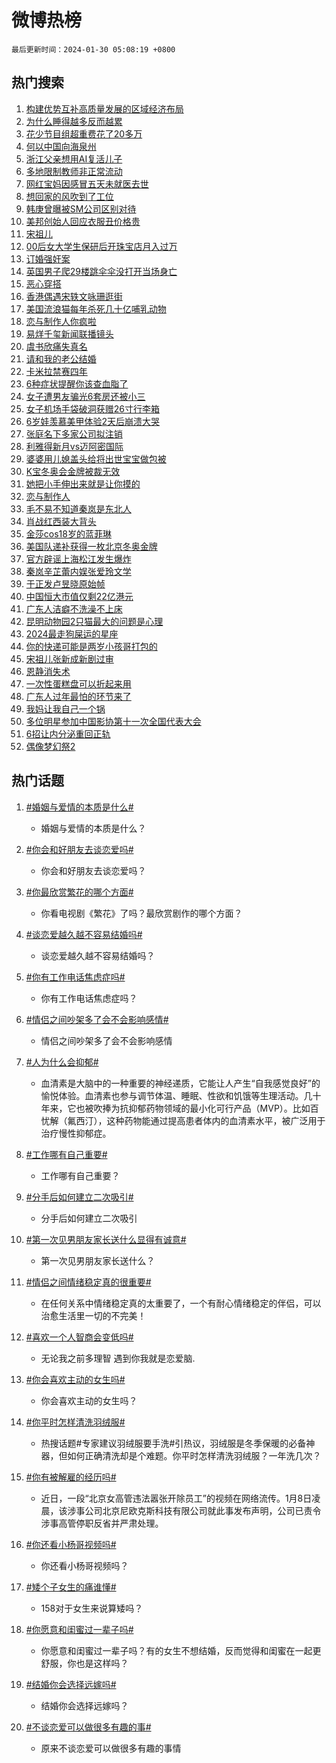 # 微博热榜

`最后更新时间：2024-01-30 05:08:19 +0800`

## 热门搜索

1. [构建优势互补高质量发展的区域经济布局](https://m.weibo.cn/search?containerid=100103type%3D1%26t%3D10%26q%3D%23%E6%9E%84%E5%BB%BA%E4%BC%98%E5%8A%BF%E4%BA%92%E8%A1%A5%E9%AB%98%E8%B4%A8%E9%87%8F%E5%8F%91%E5%B1%95%E7%9A%84%E5%8C%BA%E5%9F%9F%E7%BB%8F%E6%B5%8E%E5%B8%83%E5%B1%80%23&stream_entry_id=51&isnewpage=1&extparam=seat%3D1%26q%3D%2523%25E6%259E%2584%25E5%25BB%25BA%25E4%25BC%2598%25E5%258A%25BF%25E4%25BA%2592%25E8%25A1%25A5%25E9%25AB%2598%25E8%25B4%25A8%25E9%2587%258F%25E5%258F%2591%25E5%25B1%2595%25E7%259A%2584%25E5%258C%25BA%25E5%259F%259F%25E7%25BB%258F%25E6%25B5%258E%25E5%25B8%2583%25E5%25B1%2580%2523%26stream_entry_id%3D51%26filter_type%3Drealtimehot%26c_type%3D51%26pos%3D0%26cate%3D10103%26dgr%3D0%26display_time%3D1706562497%26pre_seqid%3D170656249753407372196)
1. [为什么睡得越多反而越累](https://m.weibo.cn/search?containerid=100103type%3D1%26t%3D10%26q%3D%E4%B8%BA%E4%BB%80%E4%B9%88%E7%9D%A1%E5%BE%97%E8%B6%8A%E5%A4%9A%E5%8F%8D%E8%80%8C%E8%B6%8A%E7%B4%AF&stream_entry_id=31&isnewpage=1&extparam=seat%3D1%26realpos%3D1%26lcate%3D5001%26dgr%3D0%26cate%3D5001%26band_rank%3D1%26q%3D%25E4%25B8%25BA%25E4%25BB%2580%25E4%25B9%2588%25E7%259D%25A1%25E5%25BE%2597%25E8%25B6%258A%25E5%25A4%259A%25E5%258F%258D%25E8%2580%258C%25E8%25B6%258A%25E7%25B4%25AF%26stream_entry_id%3D31%26filter_type%3Drealtimehot%26pos%3D0%26flag%3D2%26c_type%3D31%26display_time%3D1706562497%26pre_seqid%3D170656249753407372196)
1. [花少节目组超重费花了20多万](https://m.weibo.cn/search?containerid=100103type%3D1%26t%3D10%26q%3D%23%E8%8A%B1%E5%B0%91%E8%8A%82%E7%9B%AE%E7%BB%84%E8%B6%85%E9%87%8D%E8%B4%B9%E8%8A%B1%E4%BA%8620%E5%A4%9A%E4%B8%87%23&stream_entry_id=31&isnewpage=1&extparam=seat%3D1%26realpos%3D2%26lcate%3D5001%26dgr%3D0%26cate%3D5001%26band_rank%3D2%26q%3D%2523%25E8%258A%25B1%25E5%25B0%2591%25E8%258A%2582%25E7%259B%25AE%25E7%25BB%2584%25E8%25B6%2585%25E9%2587%258D%25E8%25B4%25B9%25E8%258A%25B1%25E4%25BA%258620%25E5%25A4%259A%25E4%25B8%2587%2523%26stream_entry_id%3D31%26filter_type%3Drealtimehot%26pos%3D1%26flag%3D2%26c_type%3D31%26display_time%3D1706562497%26pre_seqid%3D170656249753407372196)
1. [何以中国向海泉州](https://m.weibo.cn/search?containerid=100103type%3D1%26t%3D10%26q%3D%23%E4%BD%95%E4%BB%A5%E4%B8%AD%E5%9B%BD%E5%90%91%E6%B5%B7%E6%B3%89%E5%B7%9E%23&stream_entry_id=31&isnewpage=1&extparam=seat%3D1%26realpos%3D3%26lcate%3D5001%26dgr%3D0%26cate%3D5001%26band_rank%3D3%26q%3D%2523%25E4%25BD%2595%25E4%25BB%25A5%25E4%25B8%25AD%25E5%259B%25BD%25E5%2590%2591%25E6%25B5%25B7%25E6%25B3%2589%25E5%25B7%259E%2523%26stream_entry_id%3D31%26filter_type%3Drealtimehot%26pos%3D2%26flag%3D0%26c_type%3D31%26display_time%3D1706562497%26pre_seqid%3D170656249753407372196)
1. [浙江父亲想用AI复活儿子](https://m.weibo.cn/search?containerid=100103type%3D1%26t%3D10%26q%3D%23%E6%B5%99%E6%B1%9F%E7%88%B6%E4%BA%B2%E6%83%B3%E7%94%A8AI%E5%A4%8D%E6%B4%BB%E5%84%BF%E5%AD%90%23&stream_entry_id=31&isnewpage=1&extparam=seat%3D1%26realpos%3D4%26lcate%3D5001%26dgr%3D0%26cate%3D5001%26band_rank%3D4%26q%3D%2523%25E6%25B5%2599%25E6%25B1%259F%25E7%2588%25B6%25E4%25BA%25B2%25E6%2583%25B3%25E7%2594%25A8AI%25E5%25A4%258D%25E6%25B4%25BB%25E5%2584%25BF%25E5%25AD%2590%2523%26stream_entry_id%3D31%26filter_type%3Drealtimehot%26pos%3D3%26flag%3D32768%26c_type%3D31%26display_time%3D1706562497%26pre_seqid%3D170656249753407372196)
1. [多地限制教师非正常流动](https://m.weibo.cn/search?containerid=100103type%3D1%26t%3D10%26q%3D%23%E5%A4%9A%E5%9C%B0%E9%99%90%E5%88%B6%E6%95%99%E5%B8%88%E9%9D%9E%E6%AD%A3%E5%B8%B8%E6%B5%81%E5%8A%A8%23&stream_entry_id=31&isnewpage=1&extparam=seat%3D1%26realpos%3D5%26lcate%3D5001%26dgr%3D0%26cate%3D5001%26band_rank%3D5%26q%3D%2523%25E5%25A4%259A%25E5%259C%25B0%25E9%2599%2590%25E5%2588%25B6%25E6%2595%2599%25E5%25B8%2588%25E9%259D%259E%25E6%25AD%25A3%25E5%25B8%25B8%25E6%25B5%2581%25E5%258A%25A8%2523%26stream_entry_id%3D31%26filter_type%3Drealtimehot%26pos%3D4%26flag%3D2%26c_type%3D31%26display_time%3D1706562497%26pre_seqid%3D170656249753407372196)
1. [网红宝妈因感冒五天未就医去世](https://m.weibo.cn/search?containerid=100103type%3D1%26t%3D10%26q%3D%23%E7%BD%91%E7%BA%A2%E5%AE%9D%E5%A6%88%E5%9B%A0%E6%84%9F%E5%86%92%E4%BA%94%E5%A4%A9%E6%9C%AA%E5%B0%B1%E5%8C%BB%E5%8E%BB%E4%B8%96%23&stream_entry_id=31&isnewpage=1&extparam=seat%3D1%26realpos%3D6%26lcate%3D5001%26dgr%3D0%26cate%3D5001%26band_rank%3D6%26q%3D%2523%25E7%25BD%2591%25E7%25BA%25A2%25E5%25AE%259D%25E5%25A6%2588%25E5%259B%25A0%25E6%2584%259F%25E5%2586%2592%25E4%25BA%2594%25E5%25A4%25A9%25E6%259C%25AA%25E5%25B0%25B1%25E5%258C%25BB%25E5%258E%25BB%25E4%25B8%2596%2523%26stream_entry_id%3D31%26filter_type%3Drealtimehot%26pos%3D5%26flag%3D2%26c_type%3D31%26display_time%3D1706562497%26pre_seqid%3D170656249753407372196)
1. [想回家的风吹到了工位](https://m.weibo.cn/search?containerid=100103type%3D1%26t%3D10%26q%3D%23%E6%83%B3%E5%9B%9E%E5%AE%B6%E7%9A%84%E9%A3%8E%E5%90%B9%E5%88%B0%E4%BA%86%E5%B7%A5%E4%BD%8D%23&stream_entry_id=31&isnewpage=1&extparam=seat%3D1%26topic_ad%3D1%26lcate%3D5001%26dgr%3D0%26cate%3D5001%26band_rank%3D7%26q%3D%2523%25E6%2583%25B3%25E5%259B%259E%25E5%25AE%25B6%25E7%259A%2584%25E9%25A3%258E%25E5%2590%25B9%25E5%2588%25B0%25E4%25BA%2586%25E5%25B7%25A5%25E4%25BD%258D%2523%26stream_entry_id%3D31%26filter_type%3Drealtimehot%26adid%3D221823%26pos%3D6%26c_type%3D31%26is_ad_pos%3D1%26display_time%3D1706562497%26pre_seqid%3D170656249753407372196)
1. [韩庚曾曝被SM公司区别对待](https://m.weibo.cn/search?containerid=100103type%3D1%26t%3D10%26q%3D%23%E9%9F%A9%E5%BA%9A%E6%9B%BE%E6%9B%9D%E8%A2%ABSM%E5%85%AC%E5%8F%B8%E5%8C%BA%E5%88%AB%E5%AF%B9%E5%BE%85%23&stream_entry_id=31&isnewpage=1&extparam=seat%3D1%26realpos%3D7%26lcate%3D5001%26dgr%3D0%26cate%3D5001%26band_rank%3D7%26q%3D%2523%25E9%259F%25A9%25E5%25BA%259A%25E6%259B%25BE%25E6%259B%259D%25E8%25A2%25ABSM%25E5%2585%25AC%25E5%258F%25B8%25E5%258C%25BA%25E5%2588%25AB%25E5%25AF%25B9%25E5%25BE%2585%2523%26stream_entry_id%3D31%26filter_type%3Drealtimehot%26pos%3D7%26flag%3D2%26c_type%3D31%26display_time%3D1706562497%26pre_seqid%3D170656249753407372196)
1. [美邦创始人回应衣服丑价格贵](https://m.weibo.cn/search?containerid=100103type%3D1%26t%3D10%26q%3D%23%E7%BE%8E%E9%82%A6%E5%88%9B%E5%A7%8B%E4%BA%BA%E5%9B%9E%E5%BA%94%E8%A1%A3%E6%9C%8D%E4%B8%91%E4%BB%B7%E6%A0%BC%E8%B4%B5%23&stream_entry_id=31&isnewpage=1&extparam=seat%3D1%26realpos%3D8%26lcate%3D5001%26dgr%3D0%26cate%3D5001%26band_rank%3D8%26q%3D%2523%25E7%25BE%258E%25E9%2582%25A6%25E5%2588%259B%25E5%25A7%258B%25E4%25BA%25BA%25E5%259B%259E%25E5%25BA%2594%25E8%25A1%25A3%25E6%259C%258D%25E4%25B8%2591%25E4%25BB%25B7%25E6%25A0%25BC%25E8%25B4%25B5%2523%26stream_entry_id%3D31%26filter_type%3Drealtimehot%26pos%3D8%26flag%3D2%26c_type%3D31%26display_time%3D1706562497%26pre_seqid%3D170656249753407372196)
1. [宋祖儿](https://m.weibo.cn/search?containerid=100103type%3D1%26t%3D10%26q%3D%E5%AE%8B%E7%A5%96%E5%84%BF&stream_entry_id=31&isnewpage=1&extparam=seat%3D1%26realpos%3D9%26lcate%3D5001%26dgr%3D0%26cate%3D5001%26band_rank%3D9%26q%3D%25E5%25AE%258B%25E7%25A5%2596%25E5%2584%25BF%26stream_entry_id%3D31%26filter_type%3Drealtimehot%26pos%3D9%26flag%3D2%26c_type%3D31%26display_time%3D1706562497%26pre_seqid%3D170656249753407372196)
1. [00后女大学生保研后开珠宝店月入过万](https://m.weibo.cn/search?containerid=100103type%3D1%26t%3D10%26q%3D%2300%E5%90%8E%E5%A5%B3%E5%A4%A7%E5%AD%A6%E7%94%9F%E4%BF%9D%E7%A0%94%E5%90%8E%E5%BC%80%E7%8F%A0%E5%AE%9D%E5%BA%97%E6%9C%88%E5%85%A5%E8%BF%87%E4%B8%87%23&stream_entry_id=31&isnewpage=1&extparam=seat%3D1%26realpos%3D10%26lcate%3D5001%26dgr%3D0%26cate%3D5001%26band_rank%3D10%26q%3D%252300%25E5%2590%258E%25E5%25A5%25B3%25E5%25A4%25A7%25E5%25AD%25A6%25E7%2594%259F%25E4%25BF%259D%25E7%25A0%2594%25E5%2590%258E%25E5%25BC%2580%25E7%258F%25A0%25E5%25AE%259D%25E5%25BA%2597%25E6%259C%2588%25E5%2585%25A5%25E8%25BF%2587%25E4%25B8%2587%2523%26stream_entry_id%3D31%26filter_type%3Drealtimehot%26pos%3D10%26flag%3D32768%26c_type%3D31%26display_time%3D1706562497%26pre_seqid%3D170656249753407372196)
1. [订婚强奸案](https://m.weibo.cn/search?containerid=100103type%3D1%26t%3D10%26q%3D%E8%AE%A2%E5%A9%9A%E5%BC%BA%E5%A5%B8%E6%A1%88&stream_entry_id=31&isnewpage=1&extparam=seat%3D1%26realpos%3D11%26lcate%3D5001%26dgr%3D0%26cate%3D5001%26band_rank%3D11%26q%3D%25E8%25AE%25A2%25E5%25A9%259A%25E5%25BC%25BA%25E5%25A5%25B8%25E6%25A1%2588%26stream_entry_id%3D31%26filter_type%3Drealtimehot%26pos%3D11%26flag%3D2%26c_type%3D31%26display_time%3D1706562497%26pre_seqid%3D170656249753407372196)
1. [英国男子爬29楼跳伞伞没打开当场身亡](https://m.weibo.cn/search?containerid=100103type%3D1%26t%3D10%26q%3D%23%E8%8B%B1%E5%9B%BD%E7%94%B7%E5%AD%90%E7%88%AC29%E6%A5%BC%E8%B7%B3%E4%BC%9E%E4%BC%9E%E6%B2%A1%E6%89%93%E5%BC%80%E5%BD%93%E5%9C%BA%E8%BA%AB%E4%BA%A1%23&stream_entry_id=31&isnewpage=1&extparam=seat%3D1%26realpos%3D12%26lcate%3D5001%26dgr%3D0%26cate%3D5001%26band_rank%3D12%26q%3D%2523%25E8%258B%25B1%25E5%259B%25BD%25E7%2594%25B7%25E5%25AD%2590%25E7%2588%25AC29%25E6%25A5%25BC%25E8%25B7%25B3%25E4%25BC%259E%25E4%25BC%259E%25E6%25B2%25A1%25E6%2589%2593%25E5%25BC%2580%25E5%25BD%2593%25E5%259C%25BA%25E8%25BA%25AB%25E4%25BA%25A1%2523%26stream_entry_id%3D31%26filter_type%3Drealtimehot%26pos%3D12%26flag%3D2%26c_type%3D31%26display_time%3D1706562497%26pre_seqid%3D170656249753407372196)
1. [恶心穿搭](https://m.weibo.cn/search?containerid=100103type%3D1%26t%3D10%26q%3D%E6%81%B6%E5%BF%83%E7%A9%BF%E6%90%AD&stream_entry_id=31&isnewpage=1&extparam=seat%3D1%26realpos%3D13%26lcate%3D5001%26dgr%3D0%26cate%3D5001%26band_rank%3D13%26q%3D%25E6%2581%25B6%25E5%25BF%2583%25E7%25A9%25BF%25E6%2590%25AD%26stream_entry_id%3D31%26filter_type%3Drealtimehot%26pos%3D13%26flag%3D2%26c_type%3D31%26display_time%3D1706562497%26pre_seqid%3D170656249753407372196)
1. [香港偶遇宋轶文咏珊逛街](https://m.weibo.cn/search?containerid=100103type%3D1%26t%3D10%26q%3D%23%E9%A6%99%E6%B8%AF%E5%81%B6%E9%81%87%E5%AE%8B%E8%BD%B6%E6%96%87%E5%92%8F%E7%8F%8A%E9%80%9B%E8%A1%97%23&stream_entry_id=31&isnewpage=1&extparam=seat%3D1%26realpos%3D14%26lcate%3D5001%26dgr%3D0%26cate%3D5001%26band_rank%3D14%26q%3D%2523%25E9%25A6%2599%25E6%25B8%25AF%25E5%2581%25B6%25E9%2581%2587%25E5%25AE%258B%25E8%25BD%25B6%25E6%2596%2587%25E5%2592%258F%25E7%258F%258A%25E9%2580%259B%25E8%25A1%2597%2523%26stream_entry_id%3D31%26filter_type%3Drealtimehot%26pos%3D14%26flag%3D2%26c_type%3D31%26display_time%3D1706562497%26pre_seqid%3D170656249753407372196)
1. [美国流浪猫每年杀死几十亿哺乳动物](https://m.weibo.cn/search?containerid=100103type%3D1%26t%3D10%26q%3D%23%E7%BE%8E%E5%9B%BD%E6%B5%81%E6%B5%AA%E7%8C%AB%E6%AF%8F%E5%B9%B4%E6%9D%80%E6%AD%BB%E5%87%A0%E5%8D%81%E4%BA%BF%E5%93%BA%E4%B9%B3%E5%8A%A8%E7%89%A9%23&stream_entry_id=31&isnewpage=1&extparam=seat%3D1%26realpos%3D15%26lcate%3D5001%26dgr%3D0%26cate%3D5001%26band_rank%3D15%26q%3D%2523%25E7%25BE%258E%25E5%259B%25BD%25E6%25B5%2581%25E6%25B5%25AA%25E7%258C%25AB%25E6%25AF%258F%25E5%25B9%25B4%25E6%259D%2580%25E6%25AD%25BB%25E5%2587%25A0%25E5%258D%2581%25E4%25BA%25BF%25E5%2593%25BA%25E4%25B9%25B3%25E5%258A%25A8%25E7%2589%25A9%2523%26stream_entry_id%3D31%26filter_type%3Drealtimehot%26pos%3D15%26flag%3D0%26c_type%3D31%26display_time%3D1706562497%26pre_seqid%3D170656249753407372196)
1. [恋与制作人你疯啦](https://m.weibo.cn/search?containerid=100103type%3D1%26t%3D10%26q%3D%E6%81%8B%E4%B8%8E%E5%88%B6%E4%BD%9C%E4%BA%BA%E4%BD%A0%E7%96%AF%E5%95%A6&stream_entry_id=31&isnewpage=1&extparam=seat%3D1%26realpos%3D16%26lcate%3D5001%26dgr%3D0%26cate%3D5001%26band_rank%3D16%26q%3D%25E6%2581%258B%25E4%25B8%258E%25E5%2588%25B6%25E4%25BD%259C%25E4%25BA%25BA%25E4%25BD%25A0%25E7%2596%25AF%25E5%2595%25A6%26stream_entry_id%3D31%26filter_type%3Drealtimehot%26pos%3D16%26flag%3D0%26c_type%3D31%26display_time%3D1706562497%26pre_seqid%3D170656249753407372196)
1. [易烊千玺新闻联播镜头](https://m.weibo.cn/search?containerid=100103type%3D1%26t%3D10%26q%3D%23%E6%98%93%E7%83%8A%E5%8D%83%E7%8E%BA%E6%96%B0%E9%97%BB%E8%81%94%E6%92%AD%E9%95%9C%E5%A4%B4%23&stream_entry_id=31&isnewpage=1&extparam=seat%3D1%26realpos%3D17%26lcate%3D5001%26dgr%3D0%26cate%3D5001%26band_rank%3D17%26q%3D%2523%25E6%2598%2593%25E7%2583%258A%25E5%258D%2583%25E7%258E%25BA%25E6%2596%25B0%25E9%2597%25BB%25E8%2581%2594%25E6%2592%25AD%25E9%2595%259C%25E5%25A4%25B4%2523%26stream_entry_id%3D31%26filter_type%3Drealtimehot%26pos%3D17%26flag%3D0%26c_type%3D31%26display_time%3D1706562497%26pre_seqid%3D170656249753407372196)
1. [虞书欣痛失真名](https://m.weibo.cn/search?containerid=100103type%3D1%26t%3D10%26q%3D%23%E8%99%9E%E4%B9%A6%E6%AC%A3%E7%97%9B%E5%A4%B1%E7%9C%9F%E5%90%8D%23&stream_entry_id=31&isnewpage=1&extparam=seat%3D1%26realpos%3D18%26lcate%3D5001%26dgr%3D0%26cate%3D5001%26band_rank%3D18%26q%3D%2523%25E8%2599%259E%25E4%25B9%25A6%25E6%25AC%25A3%25E7%2597%259B%25E5%25A4%25B1%25E7%259C%259F%25E5%2590%258D%2523%26stream_entry_id%3D31%26filter_type%3Drealtimehot%26pos%3D18%26flag%3D2%26c_type%3D31%26display_time%3D1706562497%26pre_seqid%3D170656249753407372196)
1. [请和我的老公结婚](https://m.weibo.cn/search?containerid=100103type%3D1%26t%3D10%26q%3D%E8%AF%B7%E5%92%8C%E6%88%91%E7%9A%84%E8%80%81%E5%85%AC%E7%BB%93%E5%A9%9A&stream_entry_id=31&isnewpage=1&extparam=seat%3D1%26realpos%3D19%26lcate%3D5001%26dgr%3D0%26cate%3D5001%26band_rank%3D19%26q%3D%25E8%25AF%25B7%25E5%2592%258C%25E6%2588%2591%25E7%259A%2584%25E8%2580%2581%25E5%2585%25AC%25E7%25BB%2593%25E5%25A9%259A%26stream_entry_id%3D31%26filter_type%3Drealtimehot%26pos%3D19%26flag%3D0%26c_type%3D31%26display_time%3D1706562497%26pre_seqid%3D170656249753407372196)
1. [卡米拉禁赛四年](https://m.weibo.cn/search?containerid=100103type%3D1%26t%3D10%26q%3D%E5%8D%A1%E7%B1%B3%E6%8B%89%E7%A6%81%E8%B5%9B%E5%9B%9B%E5%B9%B4&stream_entry_id=31&isnewpage=1&extparam=seat%3D1%26realpos%3D20%26lcate%3D5001%26dgr%3D0%26cate%3D5001%26band_rank%3D20%26q%3D%25E5%258D%25A1%25E7%25B1%25B3%25E6%258B%2589%25E7%25A6%2581%25E8%25B5%259B%25E5%259B%259B%25E5%25B9%25B4%26stream_entry_id%3D31%26filter_type%3Drealtimehot%26pos%3D20%26flag%3D0%26c_type%3D31%26display_time%3D1706562497%26pre_seqid%3D170656249753407372196)
1. [6种症状提醒你该查血脂了](https://m.weibo.cn/search?containerid=100103type%3D1%26t%3D10%26q%3D%236%E7%A7%8D%E7%97%87%E7%8A%B6%E6%8F%90%E9%86%92%E4%BD%A0%E8%AF%A5%E6%9F%A5%E8%A1%80%E8%84%82%E4%BA%86%23&stream_entry_id=31&isnewpage=1&extparam=seat%3D1%26realpos%3D21%26lcate%3D5001%26dgr%3D0%26cate%3D5001%26band_rank%3D21%26q%3D%25236%25E7%25A7%258D%25E7%2597%2587%25E7%258A%25B6%25E6%258F%2590%25E9%2586%2592%25E4%25BD%25A0%25E8%25AF%25A5%25E6%259F%25A5%25E8%25A1%2580%25E8%2584%2582%25E4%25BA%2586%2523%26stream_entry_id%3D31%26filter_type%3Drealtimehot%26pos%3D21%26flag%3D0%26c_type%3D31%26display_time%3D1706562497%26pre_seqid%3D170656249753407372196)
1. [女子遭男友骗光6套房还被小三](https://m.weibo.cn/search?containerid=100103type%3D1%26t%3D10%26q%3D%23%E5%A5%B3%E5%AD%90%E9%81%AD%E7%94%B7%E5%8F%8B%E9%AA%97%E5%85%896%E5%A5%97%E6%88%BF%E8%BF%98%E8%A2%AB%E5%B0%8F%E4%B8%89%23&stream_entry_id=31&isnewpage=1&extparam=seat%3D1%26realpos%3D22%26lcate%3D5001%26dgr%3D0%26cate%3D5001%26band_rank%3D22%26q%3D%2523%25E5%25A5%25B3%25E5%25AD%2590%25E9%2581%25AD%25E7%2594%25B7%25E5%258F%258B%25E9%25AA%2597%25E5%2585%25896%25E5%25A5%2597%25E6%2588%25BF%25E8%25BF%2598%25E8%25A2%25AB%25E5%25B0%258F%25E4%25B8%2589%2523%26stream_entry_id%3D31%26filter_type%3Drealtimehot%26pos%3D22%26flag%3D0%26c_type%3D31%26display_time%3D1706562497%26pre_seqid%3D170656249753407372196)
1. [女子机场手袋破洞获赠26寸行李箱](https://m.weibo.cn/search?containerid=100103type%3D1%26t%3D10%26q%3D%23%E5%A5%B3%E5%AD%90%E6%9C%BA%E5%9C%BA%E6%89%8B%E8%A2%8B%E7%A0%B4%E6%B4%9E%E8%8E%B7%E8%B5%A026%E5%AF%B8%E8%A1%8C%E6%9D%8E%E7%AE%B1%23&stream_entry_id=31&isnewpage=1&extparam=seat%3D1%26realpos%3D23%26lcate%3D5001%26dgr%3D0%26cate%3D5001%26band_rank%3D23%26q%3D%2523%25E5%25A5%25B3%25E5%25AD%2590%25E6%259C%25BA%25E5%259C%25BA%25E6%2589%258B%25E8%25A2%258B%25E7%25A0%25B4%25E6%25B4%259E%25E8%258E%25B7%25E8%25B5%25A026%25E5%25AF%25B8%25E8%25A1%258C%25E6%259D%258E%25E7%25AE%25B1%2523%26stream_entry_id%3D31%26filter_type%3Drealtimehot%26pos%3D23%26flag%3D32768%26c_type%3D31%26display_time%3D1706562497%26pre_seqid%3D170656249753407372196)
1. [6岁娃羡慕美甲体验2天后崩溃大哭](https://m.weibo.cn/search?containerid=100103type%3D1%26t%3D10%26q%3D%236%E5%B2%81%E5%A8%83%E7%BE%A1%E6%85%95%E7%BE%8E%E7%94%B2%E4%BD%93%E9%AA%8C2%E5%A4%A9%E5%90%8E%E5%B4%A9%E6%BA%83%E5%A4%A7%E5%93%AD%23&stream_entry_id=31&isnewpage=1&extparam=seat%3D1%26realpos%3D24%26lcate%3D5001%26dgr%3D0%26cate%3D5001%26band_rank%3D24%26q%3D%25236%25E5%25B2%2581%25E5%25A8%2583%25E7%25BE%25A1%25E6%2585%2595%25E7%25BE%258E%25E7%2594%25B2%25E4%25BD%2593%25E9%25AA%258C2%25E5%25A4%25A9%25E5%2590%258E%25E5%25B4%25A9%25E6%25BA%2583%25E5%25A4%25A7%25E5%2593%25AD%2523%26stream_entry_id%3D31%26filter_type%3Drealtimehot%26pos%3D24%26flag%3D0%26c_type%3D31%26display_time%3D1706562497%26pre_seqid%3D170656249753407372196)
1. [张庭名下多家公司拟注销](https://m.weibo.cn/search?containerid=100103type%3D1%26t%3D10%26q%3D%23%E5%BC%A0%E5%BA%AD%E5%90%8D%E4%B8%8B%E5%A4%9A%E5%AE%B6%E5%85%AC%E5%8F%B8%E6%8B%9F%E6%B3%A8%E9%94%80%23&stream_entry_id=31&isnewpage=1&extparam=seat%3D1%26realpos%3D25%26lcate%3D5001%26dgr%3D0%26cate%3D5001%26band_rank%3D25%26q%3D%2523%25E5%25BC%25A0%25E5%25BA%25AD%25E5%2590%258D%25E4%25B8%258B%25E5%25A4%259A%25E5%25AE%25B6%25E5%2585%25AC%25E5%258F%25B8%25E6%258B%259F%25E6%25B3%25A8%25E9%2594%2580%2523%26stream_entry_id%3D31%26filter_type%3Drealtimehot%26pos%3D25%26flag%3D1%26c_type%3D31%26display_time%3D1706562497%26pre_seqid%3D170656249753407372196)
1. [利雅得新月vs迈阿密国际](https://m.weibo.cn/search?containerid=100103type%3D1%26t%3D10%26q%3D%23%E5%88%A9%E9%9B%85%E5%BE%97%E6%96%B0%E6%9C%88vs%E8%BF%88%E9%98%BF%E5%AF%86%E5%9B%BD%E9%99%85%23&stream_entry_id=31&isnewpage=1&extparam=seat%3D1%26realpos%3D26%26lcate%3D5001%26dgr%3D0%26cate%3D5001%26band_rank%3D26%26q%3D%2523%25E5%2588%25A9%25E9%259B%2585%25E5%25BE%2597%25E6%2596%25B0%25E6%259C%2588vs%25E8%25BF%2588%25E9%2598%25BF%25E5%25AF%2586%25E5%259B%25BD%25E9%2599%2585%2523%26stream_entry_id%3D31%26filter_type%3Drealtimehot%26pos%3D26%26flag%3D0%26c_type%3D31%26display_time%3D1706562497%26pre_seqid%3D170656249753407372196)
1. [婆婆用儿媳盖头给将出世宝宝做包被](https://m.weibo.cn/search?containerid=100103type%3D1%26t%3D10%26q%3D%23%E5%A9%86%E5%A9%86%E7%94%A8%E5%84%BF%E5%AA%B3%E7%9B%96%E5%A4%B4%E7%BB%99%E5%B0%86%E5%87%BA%E4%B8%96%E5%AE%9D%E5%AE%9D%E5%81%9A%E5%8C%85%E8%A2%AB%23&stream_entry_id=31&isnewpage=1&extparam=seat%3D1%26realpos%3D27%26lcate%3D5001%26dgr%3D0%26cate%3D5001%26band_rank%3D27%26q%3D%2523%25E5%25A9%2586%25E5%25A9%2586%25E7%2594%25A8%25E5%2584%25BF%25E5%25AA%25B3%25E7%259B%2596%25E5%25A4%25B4%25E7%25BB%2599%25E5%25B0%2586%25E5%2587%25BA%25E4%25B8%2596%25E5%25AE%259D%25E5%25AE%259D%25E5%2581%259A%25E5%258C%2585%25E8%25A2%25AB%2523%26stream_entry_id%3D31%26filter_type%3Drealtimehot%26pos%3D27%26flag%3D32768%26c_type%3D31%26display_time%3D1706562497%26pre_seqid%3D170656249753407372196)
1. [K宝冬奥会金牌被裁无效](https://m.weibo.cn/search?containerid=100103type%3D1%26t%3D10%26q%3DK%E5%AE%9D%E5%86%AC%E5%A5%A5%E4%BC%9A%E9%87%91%E7%89%8C%E8%A2%AB%E8%A3%81%E6%97%A0%E6%95%88&stream_entry_id=31&isnewpage=1&extparam=seat%3D1%26realpos%3D28%26lcate%3D5001%26dgr%3D0%26cate%3D5001%26band_rank%3D28%26q%3DK%25E5%25AE%259D%25E5%2586%25AC%25E5%25A5%25A5%25E4%25BC%259A%25E9%2587%2591%25E7%2589%258C%25E8%25A2%25AB%25E8%25A3%2581%25E6%2597%25A0%25E6%2595%2588%26stream_entry_id%3D31%26filter_type%3Drealtimehot%26pos%3D28%26flag%3D0%26c_type%3D31%26display_time%3D1706562497%26pre_seqid%3D170656249753407372196)
1. [她把小手伸出来就是让你摸的](https://m.weibo.cn/search?containerid=100103type%3D1%26t%3D10%26q%3D%E5%A5%B9%E6%8A%8A%E5%B0%8F%E6%89%8B%E4%BC%B8%E5%87%BA%E6%9D%A5%E5%B0%B1%E6%98%AF%E8%AE%A9%E4%BD%A0%E6%91%B8%E7%9A%84&stream_entry_id=31&isnewpage=1&extparam=seat%3D1%26realpos%3D29%26lcate%3D5001%26dgr%3D0%26cate%3D5001%26band_rank%3D29%26q%3D%25E5%25A5%25B9%25E6%258A%258A%25E5%25B0%258F%25E6%2589%258B%25E4%25BC%25B8%25E5%2587%25BA%25E6%259D%25A5%25E5%25B0%25B1%25E6%2598%25AF%25E8%25AE%25A9%25E4%25BD%25A0%25E6%2591%25B8%25E7%259A%2584%26stream_entry_id%3D31%26filter_type%3Drealtimehot%26pos%3D29%26flag%3D0%26c_type%3D31%26display_time%3D1706562497%26pre_seqid%3D170656249753407372196)
1. [恋与制作人](https://m.weibo.cn/search?containerid=100103type%3D1%26t%3D10%26q%3D%E6%81%8B%E4%B8%8E%E5%88%B6%E4%BD%9C%E4%BA%BA&stream_entry_id=31&isnewpage=1&extparam=seat%3D1%26realpos%3D30%26lcate%3D5001%26dgr%3D0%26cate%3D5001%26band_rank%3D30%26q%3D%25E6%2581%258B%25E4%25B8%258E%25E5%2588%25B6%25E4%25BD%259C%25E4%25BA%25BA%26stream_entry_id%3D31%26filter_type%3Drealtimehot%26pos%3D30%26flag%3D0%26c_type%3D31%26display_time%3D1706562497%26pre_seqid%3D170656249753407372196)
1. [毛不易不知道秦岚是东北人](https://m.weibo.cn/search?containerid=100103type%3D1%26t%3D10%26q%3D%23%E6%AF%9B%E4%B8%8D%E6%98%93%E4%B8%8D%E7%9F%A5%E9%81%93%E7%A7%A6%E5%B2%9A%E6%98%AF%E4%B8%9C%E5%8C%97%E4%BA%BA%23&stream_entry_id=31&isnewpage=1&extparam=seat%3D1%26realpos%3D31%26lcate%3D5001%26dgr%3D0%26cate%3D5001%26band_rank%3D31%26q%3D%2523%25E6%25AF%259B%25E4%25B8%258D%25E6%2598%2593%25E4%25B8%258D%25E7%259F%25A5%25E9%2581%2593%25E7%25A7%25A6%25E5%25B2%259A%25E6%2598%25AF%25E4%25B8%259C%25E5%258C%2597%25E4%25BA%25BA%2523%26stream_entry_id%3D31%26filter_type%3Drealtimehot%26pos%3D31%26flag%3D1%26c_type%3D31%26display_time%3D1706562497%26pre_seqid%3D170656249753407372196)
1. [肖战红西装大背头](https://m.weibo.cn/search?containerid=100103type%3D1%26t%3D10%26q%3D%23%E8%82%96%E6%88%98%E7%BA%A2%E8%A5%BF%E8%A3%85%E5%A4%A7%E8%83%8C%E5%A4%B4%23&stream_entry_id=31&isnewpage=1&extparam=seat%3D1%26realpos%3D32%26lcate%3D5001%26dgr%3D0%26cate%3D5001%26band_rank%3D32%26q%3D%2523%25E8%2582%2596%25E6%2588%2598%25E7%25BA%25A2%25E8%25A5%25BF%25E8%25A3%2585%25E5%25A4%25A7%25E8%2583%258C%25E5%25A4%25B4%2523%26stream_entry_id%3D31%26filter_type%3Drealtimehot%26pos%3D32%26flag%3D0%26c_type%3D31%26display_time%3D1706562497%26pre_seqid%3D170656249753407372196)
1. [金莎cos18岁的蓝菲琳](https://m.weibo.cn/search?containerid=100103type%3D1%26t%3D10%26q%3D%23%E9%87%91%E8%8E%8Ecos18%E5%B2%81%E7%9A%84%E8%93%9D%E8%8F%B2%E7%90%B3%23&stream_entry_id=31&isnewpage=1&extparam=seat%3D1%26realpos%3D33%26lcate%3D5001%26dgr%3D0%26cate%3D5001%26band_rank%3D33%26q%3D%2523%25E9%2587%2591%25E8%258E%258Ecos18%25E5%25B2%2581%25E7%259A%2584%25E8%2593%259D%25E8%258F%25B2%25E7%2590%25B3%2523%26stream_entry_id%3D31%26filter_type%3Drealtimehot%26pos%3D33%26flag%3D0%26c_type%3D31%26display_time%3D1706562497%26pre_seqid%3D170656249753407372196)
1. [美国队递补获得一枚北京冬奥金牌](https://m.weibo.cn/search?containerid=100103type%3D1%26t%3D10%26q%3D%23%E7%BE%8E%E5%9B%BD%E9%98%9F%E9%80%92%E8%A1%A5%E8%8E%B7%E5%BE%97%E4%B8%80%E6%9E%9A%E5%8C%97%E4%BA%AC%E5%86%AC%E5%A5%A5%E9%87%91%E7%89%8C%23&stream_entry_id=31&isnewpage=1&extparam=seat%3D1%26realpos%3D34%26lcate%3D5001%26dgr%3D0%26cate%3D5001%26band_rank%3D34%26q%3D%2523%25E7%25BE%258E%25E5%259B%25BD%25E9%2598%259F%25E9%2580%2592%25E8%25A1%25A5%25E8%258E%25B7%25E5%25BE%2597%25E4%25B8%2580%25E6%259E%259A%25E5%258C%2597%25E4%25BA%25AC%25E5%2586%25AC%25E5%25A5%25A5%25E9%2587%2591%25E7%2589%258C%2523%26stream_entry_id%3D31%26filter_type%3Drealtimehot%26pos%3D34%26flag%3D0%26c_type%3D31%26display_time%3D1706562497%26pre_seqid%3D170656249753407372196)
1. [官方辟谣上海松江发生爆炸](https://m.weibo.cn/search?containerid=100103type%3D1%26t%3D10%26q%3D%23%E5%AE%98%E6%96%B9%E8%BE%9F%E8%B0%A3%E4%B8%8A%E6%B5%B7%E6%9D%BE%E6%B1%9F%E5%8F%91%E7%94%9F%E7%88%86%E7%82%B8%23&stream_entry_id=31&isnewpage=1&extparam=seat%3D1%26realpos%3D35%26lcate%3D5001%26dgr%3D0%26cate%3D5001%26band_rank%3D35%26q%3D%2523%25E5%25AE%2598%25E6%2596%25B9%25E8%25BE%259F%25E8%25B0%25A3%25E4%25B8%258A%25E6%25B5%25B7%25E6%259D%25BE%25E6%25B1%259F%25E5%258F%2591%25E7%2594%259F%25E7%2588%2586%25E7%2582%25B8%2523%26stream_entry_id%3D31%26filter_type%3Drealtimehot%26pos%3D35%26flag%3D0%26c_type%3D31%26display_time%3D1706562497%26pre_seqid%3D170656249753407372196)
1. [秦岚辛芷蕾内娱张爱玲文学](https://m.weibo.cn/search?containerid=100103type%3D1%26t%3D10%26q%3D%23%E7%A7%A6%E5%B2%9A%E8%BE%9B%E8%8A%B7%E8%95%BE%E5%86%85%E5%A8%B1%E5%BC%A0%E7%88%B1%E7%8E%B2%E6%96%87%E5%AD%A6%23&stream_entry_id=31&isnewpage=1&extparam=seat%3D1%26realpos%3D36%26lcate%3D5001%26dgr%3D0%26cate%3D5001%26band_rank%3D36%26q%3D%2523%25E7%25A7%25A6%25E5%25B2%259A%25E8%25BE%259B%25E8%258A%25B7%25E8%2595%25BE%25E5%2586%2585%25E5%25A8%25B1%25E5%25BC%25A0%25E7%2588%25B1%25E7%258E%25B2%25E6%2596%2587%25E5%25AD%25A6%2523%26stream_entry_id%3D31%26filter_type%3Drealtimehot%26pos%3D36%26flag%3D0%26c_type%3D31%26display_time%3D1706562497%26pre_seqid%3D170656249753407372196)
1. [于正发卢昱晓原始帧](https://m.weibo.cn/search?containerid=100103type%3D1%26t%3D10%26q%3D%23%E4%BA%8E%E6%AD%A3%E5%8F%91%E5%8D%A2%E6%98%B1%E6%99%93%E5%8E%9F%E5%A7%8B%E5%B8%A7%23&stream_entry_id=31&isnewpage=1&extparam=seat%3D1%26realpos%3D37%26lcate%3D5001%26dgr%3D0%26cate%3D5001%26band_rank%3D37%26q%3D%2523%25E4%25BA%258E%25E6%25AD%25A3%25E5%258F%2591%25E5%258D%25A2%25E6%2598%25B1%25E6%2599%2593%25E5%258E%259F%25E5%25A7%258B%25E5%25B8%25A7%2523%26stream_entry_id%3D31%26filter_type%3Drealtimehot%26pos%3D37%26flag%3D0%26c_type%3D31%26display_time%3D1706562497%26pre_seqid%3D170656249753407372196)
1. [中国恒大市值仅剩22亿港元](https://m.weibo.cn/search?containerid=100103type%3D1%26t%3D10%26q%3D%23%E4%B8%AD%E5%9B%BD%E6%81%92%E5%A4%A7%E5%B8%82%E5%80%BC%E4%BB%85%E5%89%A922%E4%BA%BF%E6%B8%AF%E5%85%83%23&stream_entry_id=31&isnewpage=1&extparam=seat%3D1%26realpos%3D38%26lcate%3D5001%26dgr%3D0%26cate%3D5001%26band_rank%3D38%26q%3D%2523%25E4%25B8%25AD%25E5%259B%25BD%25E6%2581%2592%25E5%25A4%25A7%25E5%25B8%2582%25E5%2580%25BC%25E4%25BB%2585%25E5%2589%25A922%25E4%25BA%25BF%25E6%25B8%25AF%25E5%2585%2583%2523%26stream_entry_id%3D31%26filter_type%3Drealtimehot%26pos%3D38%26flag%3D0%26c_type%3D31%26display_time%3D1706562497%26pre_seqid%3D170656249753407372196)
1. [广东人洁癖不洗澡不上床](https://m.weibo.cn/search?containerid=100103type%3D1%26t%3D10%26q%3D%23%E5%B9%BF%E4%B8%9C%E4%BA%BA%E6%B4%81%E7%99%96%E4%B8%8D%E6%B4%97%E6%BE%A1%E4%B8%8D%E4%B8%8A%E5%BA%8A%23&stream_entry_id=31&isnewpage=1&extparam=seat%3D1%26realpos%3D39%26lcate%3D5001%26dgr%3D0%26cate%3D5001%26band_rank%3D39%26q%3D%2523%25E5%25B9%25BF%25E4%25B8%259C%25E4%25BA%25BA%25E6%25B4%2581%25E7%2599%2596%25E4%25B8%258D%25E6%25B4%2597%25E6%25BE%25A1%25E4%25B8%258D%25E4%25B8%258A%25E5%25BA%258A%2523%26stream_entry_id%3D31%26filter_type%3Drealtimehot%26pos%3D39%26flag%3D0%26c_type%3D31%26display_time%3D1706562497%26pre_seqid%3D170656249753407372196)
1. [昆明动物园2只猫最大的问题是心理](https://m.weibo.cn/search?containerid=100103type%3D1%26t%3D10%26q%3D%23%E6%98%86%E6%98%8E%E5%8A%A8%E7%89%A9%E5%9B%AD2%E5%8F%AA%E7%8C%AB%E6%9C%80%E5%A4%A7%E7%9A%84%E9%97%AE%E9%A2%98%E6%98%AF%E5%BF%83%E7%90%86%23&stream_entry_id=31&isnewpage=1&extparam=seat%3D1%26realpos%3D40%26lcate%3D5001%26dgr%3D0%26cate%3D5001%26band_rank%3D40%26q%3D%2523%25E6%2598%2586%25E6%2598%258E%25E5%258A%25A8%25E7%2589%25A9%25E5%259B%25AD2%25E5%258F%25AA%25E7%258C%25AB%25E6%259C%2580%25E5%25A4%25A7%25E7%259A%2584%25E9%2597%25AE%25E9%25A2%2598%25E6%2598%25AF%25E5%25BF%2583%25E7%2590%2586%2523%26stream_entry_id%3D31%26filter_type%3Drealtimehot%26pos%3D40%26flag%3D0%26c_type%3D31%26display_time%3D1706562497%26pre_seqid%3D170656249753407372196)
1. [2024最走狗屎运的星座](https://m.weibo.cn/search?containerid=100103type%3D1%26t%3D10%26q%3D%232024%E6%9C%80%E8%B5%B0%E7%8B%97%E5%B1%8E%E8%BF%90%E7%9A%84%E6%98%9F%E5%BA%A7%23&stream_entry_id=31&isnewpage=1&extparam=seat%3D1%26realpos%3D41%26lcate%3D5001%26dgr%3D0%26cate%3D5001%26band_rank%3D41%26q%3D%25232024%25E6%259C%2580%25E8%25B5%25B0%25E7%258B%2597%25E5%25B1%258E%25E8%25BF%2590%25E7%259A%2584%25E6%2598%259F%25E5%25BA%25A7%2523%26stream_entry_id%3D31%26filter_type%3Drealtimehot%26pos%3D41%26flag%3D0%26c_type%3D31%26display_time%3D1706562497%26pre_seqid%3D170656249753407372196)
1. [你的快递可能是两岁小孩哥打包的](https://m.weibo.cn/search?containerid=100103type%3D1%26t%3D10%26q%3D%23%E4%BD%A0%E7%9A%84%E5%BF%AB%E9%80%92%E5%8F%AF%E8%83%BD%E6%98%AF%E4%B8%A4%E5%B2%81%E5%B0%8F%E5%AD%A9%E5%93%A5%E6%89%93%E5%8C%85%E7%9A%84%23&stream_entry_id=31&isnewpage=1&extparam=seat%3D1%26realpos%3D42%26lcate%3D5001%26dgr%3D0%26cate%3D5001%26band_rank%3D42%26q%3D%2523%25E4%25BD%25A0%25E7%259A%2584%25E5%25BF%25AB%25E9%2580%2592%25E5%258F%25AF%25E8%2583%25BD%25E6%2598%25AF%25E4%25B8%25A4%25E5%25B2%2581%25E5%25B0%258F%25E5%25AD%25A9%25E5%2593%25A5%25E6%2589%2593%25E5%258C%2585%25E7%259A%2584%2523%26stream_entry_id%3D31%26filter_type%3Drealtimehot%26pos%3D42%26flag%3D32768%26c_type%3D31%26display_time%3D1706562497%26pre_seqid%3D170656249753407372196)
1. [宋祖儿张新成新剧过审](https://m.weibo.cn/search?containerid=100103type%3D1%26t%3D10%26q%3D%E5%AE%8B%E7%A5%96%E5%84%BF%E5%BC%A0%E6%96%B0%E6%88%90%E6%96%B0%E5%89%A7%E8%BF%87%E5%AE%A1&stream_entry_id=31&isnewpage=1&extparam=seat%3D1%26realpos%3D43%26lcate%3D5001%26dgr%3D0%26cate%3D5001%26band_rank%3D43%26q%3D%25E5%25AE%258B%25E7%25A5%2596%25E5%2584%25BF%25E5%25BC%25A0%25E6%2596%25B0%25E6%2588%2590%25E6%2596%25B0%25E5%2589%25A7%25E8%25BF%2587%25E5%25AE%25A1%26stream_entry_id%3D31%26filter_type%3Drealtimehot%26pos%3D43%26flag%3D0%26c_type%3D31%26display_time%3D1706562497%26pre_seqid%3D170656249753407372196)
1. [恩静消失术](https://m.weibo.cn/search?containerid=100103type%3D1%26t%3D10%26q%3D%E6%81%A9%E9%9D%99%E6%B6%88%E5%A4%B1%E6%9C%AF&stream_entry_id=31&isnewpage=1&extparam=seat%3D1%26realpos%3D44%26lcate%3D5001%26dgr%3D0%26cate%3D5001%26band_rank%3D44%26q%3D%25E6%2581%25A9%25E9%259D%2599%25E6%25B6%2588%25E5%25A4%25B1%25E6%259C%25AF%26stream_entry_id%3D31%26filter_type%3Drealtimehot%26pos%3D44%26flag%3D0%26c_type%3D31%26display_time%3D1706562497%26pre_seqid%3D170656249753407372196)
1. [一次性蛋糕盘可以折起来用](https://m.weibo.cn/search?containerid=100103type%3D1%26t%3D10%26q%3D%E4%B8%80%E6%AC%A1%E6%80%A7%E8%9B%8B%E7%B3%95%E7%9B%98%E5%8F%AF%E4%BB%A5%E6%8A%98%E8%B5%B7%E6%9D%A5%E7%94%A8&stream_entry_id=31&isnewpage=1&extparam=seat%3D1%26realpos%3D45%26lcate%3D5001%26dgr%3D0%26cate%3D5001%26band_rank%3D45%26q%3D%25E4%25B8%2580%25E6%25AC%25A1%25E6%2580%25A7%25E8%259B%258B%25E7%25B3%2595%25E7%259B%2598%25E5%258F%25AF%25E4%25BB%25A5%25E6%258A%2598%25E8%25B5%25B7%25E6%259D%25A5%25E7%2594%25A8%26stream_entry_id%3D31%26filter_type%3Drealtimehot%26pos%3D45%26flag%3D0%26c_type%3D31%26display_time%3D1706562497%26pre_seqid%3D170656249753407372196)
1. [广东人过年最怕的环节来了](https://m.weibo.cn/search?containerid=100103type%3D1%26t%3D10%26q%3D%23%E5%B9%BF%E4%B8%9C%E4%BA%BA%E8%BF%87%E5%B9%B4%E6%9C%80%E6%80%95%E7%9A%84%E7%8E%AF%E8%8A%82%E6%9D%A5%E4%BA%86%23&stream_entry_id=31&isnewpage=1&extparam=seat%3D1%26realpos%3D46%26lcate%3D5001%26dgr%3D0%26cate%3D5001%26band_rank%3D46%26q%3D%2523%25E5%25B9%25BF%25E4%25B8%259C%25E4%25BA%25BA%25E8%25BF%2587%25E5%25B9%25B4%25E6%259C%2580%25E6%2580%2595%25E7%259A%2584%25E7%258E%25AF%25E8%258A%2582%25E6%259D%25A5%25E4%25BA%2586%2523%26stream_entry_id%3D31%26filter_type%3Drealtimehot%26pos%3D46%26flag%3D0%26c_type%3D31%26display_time%3D1706562497%26pre_seqid%3D170656249753407372196)
1. [我妈让我自己一个锅](https://m.weibo.cn/search?containerid=100103type%3D1%26t%3D10%26q%3D%E6%88%91%E5%A6%88%E8%AE%A9%E6%88%91%E8%87%AA%E5%B7%B1%E4%B8%80%E4%B8%AA%E9%94%85&stream_entry_id=31&isnewpage=1&extparam=seat%3D1%26realpos%3D47%26lcate%3D5001%26dgr%3D0%26cate%3D5001%26band_rank%3D47%26q%3D%25E6%2588%2591%25E5%25A6%2588%25E8%25AE%25A9%25E6%2588%2591%25E8%2587%25AA%25E5%25B7%25B1%25E4%25B8%2580%25E4%25B8%25AA%25E9%2594%2585%26stream_entry_id%3D31%26filter_type%3Drealtimehot%26pos%3D47%26flag%3D0%26c_type%3D31%26display_time%3D1706562497%26pre_seqid%3D170656249753407372196)
1. [多位明星参加中国影协第十一次全国代表大会](https://m.weibo.cn/search?containerid=100103type%3D1%26t%3D10%26q%3D%23%E5%A4%9A%E4%BD%8D%E6%98%8E%E6%98%9F%E5%8F%82%E5%8A%A0%E4%B8%AD%E5%9B%BD%E5%BD%B1%E5%8D%8F%E7%AC%AC%E5%8D%81%E4%B8%80%E6%AC%A1%E5%85%A8%E5%9B%BD%E4%BB%A3%E8%A1%A8%E5%A4%A7%E4%BC%9A%23&stream_entry_id=31&isnewpage=1&extparam=seat%3D1%26realpos%3D48%26lcate%3D5001%26dgr%3D0%26cate%3D5001%26band_rank%3D48%26q%3D%2523%25E5%25A4%259A%25E4%25BD%258D%25E6%2598%258E%25E6%2598%259F%25E5%258F%2582%25E5%258A%25A0%25E4%25B8%25AD%25E5%259B%25BD%25E5%25BD%25B1%25E5%258D%258F%25E7%25AC%25AC%25E5%258D%2581%25E4%25B8%2580%25E6%25AC%25A1%25E5%2585%25A8%25E5%259B%25BD%25E4%25BB%25A3%25E8%25A1%25A8%25E5%25A4%25A7%25E4%25BC%259A%2523%26stream_entry_id%3D31%26filter_type%3Drealtimehot%26pos%3D48%26flag%3D0%26c_type%3D31%26display_time%3D1706562497%26pre_seqid%3D170656249753407372196)
1. [6招让内分泌重回正轨](https://m.weibo.cn/search?containerid=100103type%3D1%26t%3D10%26q%3D%236%E6%8B%9B%E8%AE%A9%E5%86%85%E5%88%86%E6%B3%8C%E9%87%8D%E5%9B%9E%E6%AD%A3%E8%BD%A8%23&stream_entry_id=31&isnewpage=1&extparam=seat%3D1%26realpos%3D49%26lcate%3D5001%26dgr%3D0%26cate%3D5001%26band_rank%3D49%26q%3D%25236%25E6%258B%259B%25E8%25AE%25A9%25E5%2586%2585%25E5%2588%2586%25E6%25B3%258C%25E9%2587%258D%25E5%259B%259E%25E6%25AD%25A3%25E8%25BD%25A8%2523%26stream_entry_id%3D31%26filter_type%3Drealtimehot%26pos%3D49%26flag%3D1%26c_type%3D31%26display_time%3D1706562497%26pre_seqid%3D170656249753407372196)
1. [偶像梦幻祭2](https://m.weibo.cn/search?containerid=100103type%3D1%26t%3D10%26q%3D%23%E5%81%B6%E5%83%8F%E6%A2%A6%E5%B9%BB%E7%A5%AD2%23&stream_entry_id=31&isnewpage=1&extparam=seat%3D1%26realpos%3D50%26lcate%3D5001%26dgr%3D0%26cate%3D5001%26band_rank%3D50%26q%3D%2523%25E5%2581%25B6%25E5%2583%258F%25E6%25A2%25A6%25E5%25B9%25BB%25E7%25A5%25AD2%2523%26stream_entry_id%3D31%26filter_type%3Drealtimehot%26pos%3D50%26flag%3D0%26c_type%3D31%26display_time%3D1706562497%26pre_seqid%3D170656249753407372196)

## 热门话题

1. [#婚姻与爱情的本质是什么#](https://m.weibo.cn/search?containerid=231522type%3D1%26t%3D10%26q%3D%23%E5%A9%9A%E5%A7%BB%E4%B8%8E%E7%88%B1%E6%83%85%E7%9A%84%E6%9C%AC%E8%B4%A8%E6%98%AF%E4%BB%80%E4%B9%88%23&stream_entry_id=128&isnewpage=1&extparam=seat%3D1%26cate%3D5004%26dgr%3D0%26lcate%3D5004%26pos%3D1-0-0%26c_type%3D128%26unitid%3D1704881162756%26display_time%3D1706562498%26pre_seqid%3D17065624988780425156)
    - 婚姻与爱情的本质是什么？

1. [#你会和好朋友去谈恋爱吗#](https://m.weibo.cn/search?containerid=231522type%3D1%26t%3D10%26q%3D%23%E4%BD%A0%E4%BC%9A%E5%92%8C%E5%A5%BD%E6%9C%8B%E5%8F%8B%E5%8E%BB%E8%B0%88%E6%81%8B%E7%88%B1%E5%90%97%23&stream_entry_id=128&isnewpage=1&extparam=seat%3D1%26cate%3D5004%26dgr%3D0%26lcate%3D5004%26pos%3D1-0-1%26c_type%3D128%26unitid%3D1704849959446%26display_time%3D1706562498%26pre_seqid%3D17065624988780425156)
    - 你会和好朋友去谈恋爱吗？

1. [#你最欣赏繁花的哪个方面#](https://m.weibo.cn/search?containerid=231522type%3D1%26t%3D10%26q%3D%23%E4%BD%A0%E6%9C%80%E6%AC%A3%E8%B5%8F%E7%B9%81%E8%8A%B1%E7%9A%84%E5%93%AA%E4%B8%AA%E6%96%B9%E9%9D%A2%23&stream_entry_id=128&isnewpage=1&extparam=seat%3D1%26cate%3D5004%26dgr%3D0%26lcate%3D5004%26pos%3D1-0-2%26c_type%3D128%26unitid%3D1704872158127%26display_time%3D1706562498%26pre_seqid%3D17065624988780425156)
    - 你看电视剧《繁花》了吗？最欣赏剧作的哪个方面？

1. [#谈恋爱越久越不容易结婚吗#](https://m.weibo.cn/search?containerid=231522type%3D1%26t%3D10%26q%3D%23%E8%B0%88%E6%81%8B%E7%88%B1%E8%B6%8A%E4%B9%85%E8%B6%8A%E4%B8%8D%E5%AE%B9%E6%98%93%E7%BB%93%E5%A9%9A%E5%90%97%23&stream_entry_id=128&isnewpage=1&extparam=seat%3D1%26cate%3D5004%26dgr%3D0%26lcate%3D5004%26pos%3D1-0-3%26c_type%3D128%26unitid%3D1704871559387%26display_time%3D1706562498%26pre_seqid%3D17065624988780425156)
    - 谈恋爱越久越不容易结婚吗？

1. [#你有工作电话焦虑症吗#](https://m.weibo.cn/search?containerid=231522type%3D1%26t%3D10%26q%3D%23%E4%BD%A0%E6%9C%89%E5%B7%A5%E4%BD%9C%E7%94%B5%E8%AF%9D%E7%84%A6%E8%99%91%E7%97%87%E5%90%97%23&stream_entry_id=128&isnewpage=1&extparam=seat%3D1%26cate%3D5004%26dgr%3D0%26lcate%3D5004%26pos%3D1-0-4%26c_type%3D128%26unitid%3D1704877884678%26display_time%3D1706562498%26pre_seqid%3D17065624988780425156)
    - 你有工作电话焦虑症吗？

1. [#情侣之间吵架多了会不会影响感情#](https://m.weibo.cn/search?containerid=231522type%3D1%26t%3D10%26q%3D%23%E6%83%85%E4%BE%A3%E4%B9%8B%E9%97%B4%E5%90%B5%E6%9E%B6%E5%A4%9A%E4%BA%86%E4%BC%9A%E4%B8%8D%E4%BC%9A%E5%BD%B1%E5%93%8D%E6%84%9F%E6%83%85%23&stream_entry_id=128&isnewpage=1&extparam=seat%3D1%26cate%3D5004%26dgr%3D0%26lcate%3D5004%26pos%3D1-0-5%26c_type%3D128%26unitid%3D1704792093809%26display_time%3D1706562498%26pre_seqid%3D17065624988780425156)
    - 情侣之间吵架多了会不会影响感情

1. [#人为什么会抑郁#](https://m.weibo.cn/search?containerid=231522type%3D1%26t%3D10%26q%3D%23%E4%BA%BA%E4%B8%BA%E4%BB%80%E4%B9%88%E4%BC%9A%E6%8A%91%E9%83%81%23&stream_entry_id=128&isnewpage=1&extparam=seat%3D1%26cate%3D5004%26dgr%3D0%26lcate%3D5004%26pos%3D1-0-6%26c_type%3D128%26unitid%3D1704881163792%26display_time%3D1706562498%26pre_seqid%3D17065624988780425156)
    - 血清素是大脑中的一种重要的神经递质，它能让人产生“自我感觉良好”的愉悦体验。血清素也参与调节体温、睡眠、性欲和饥饿等生理活动。几十年来，它也被吹捧为抗抑郁药物领域的最小化可行产品（MVP）。比如百忧解（氟西汀），这种药物能通过提高患者体内的血清素水平，被广泛用于治疗慢性抑郁症。

1. [#工作哪有自己重要#](https://m.weibo.cn/search?containerid=231522type%3D1%26t%3D10%26q%3D%23%E5%B7%A5%E4%BD%9C%E5%93%AA%E6%9C%89%E8%87%AA%E5%B7%B1%E9%87%8D%E8%A6%81%23&stream_entry_id=128&isnewpage=1&extparam=seat%3D1%26cate%3D5004%26dgr%3D0%26lcate%3D5004%26pos%3D1-0-7%26c_type%3D128%26unitid%3D1704949537973%26display_time%3D1706562498%26pre_seqid%3D17065624988780425156)
    - 工作哪有自己重要？

1. [#分手后如何建立二次吸引#](https://m.weibo.cn/search?containerid=231522type%3D1%26t%3D10%26q%3D%23%E5%88%86%E6%89%8B%E5%90%8E%E5%A6%82%E4%BD%95%E5%BB%BA%E7%AB%8B%E4%BA%8C%E6%AC%A1%E5%90%B8%E5%BC%95%23&stream_entry_id=128&isnewpage=1&extparam=seat%3D1%26cate%3D5004%26dgr%3D0%26lcate%3D5004%26pos%3D1-0-8%26c_type%3D128%26unitid%3D1704870666886%26display_time%3D1706562498%26pre_seqid%3D17065624988780425156)
    - 分手后如何建立二次吸引

1. [#第一次见男朋友家长送什么显得有诚意#](https://m.weibo.cn/search?containerid=231522type%3D1%26t%3D10%26q%3D%23%E7%AC%AC%E4%B8%80%E6%AC%A1%E8%A7%81%E7%94%B7%E6%9C%8B%E5%8F%8B%E5%AE%B6%E9%95%BF%E9%80%81%E4%BB%80%E4%B9%88%E6%98%BE%E5%BE%97%E6%9C%89%E8%AF%9A%E6%84%8F%23&stream_entry_id=128&isnewpage=1&extparam=seat%3D1%26cate%3D5004%26dgr%3D0%26lcate%3D5004%26pos%3D1-0-9%26c_type%3D128%26unitid%3D1704946836507%26display_time%3D1706562498%26pre_seqid%3D17065624988780425156)
    - 第一次见男朋友家长送什么？

1. [#情侣之间情绪稳定真的很重要#](https://m.weibo.cn/search?containerid=231522type%3D1%26t%3D10%26q%3D%23%E6%83%85%E4%BE%A3%E4%B9%8B%E9%97%B4%E6%83%85%E7%BB%AA%E7%A8%B3%E5%AE%9A%E7%9C%9F%E7%9A%84%E5%BE%88%E9%87%8D%E8%A6%81%23&stream_entry_id=128&isnewpage=1&extparam=seat%3D1%26cate%3D5004%26dgr%3D0%26lcate%3D5004%26pos%3D1-0-10%26c_type%3D128%26unitid%3D1704779493657%26display_time%3D1706562498%26pre_seqid%3D17065624988780425156)
    - 在任何关系中情绪稳定真的太重要了，一个有耐心情绪稳定的伴侣，可以治愈生活里一切的不完美！

1. [#喜欢一个人智商会变低吗#](https://m.weibo.cn/search?containerid=231522type%3D1%26t%3D10%26q%3D%23%E5%96%9C%E6%AC%A2%E4%B8%80%E4%B8%AA%E4%BA%BA%E6%99%BA%E5%95%86%E4%BC%9A%E5%8F%98%E4%BD%8E%E5%90%97%23&stream_entry_id=128&isnewpage=1&extparam=seat%3D1%26cate%3D5004%26dgr%3D0%26lcate%3D5004%26pos%3D1-0-11%26c_type%3D128%26unitid%3D1704783068038%26display_time%3D1706562498%26pre_seqid%3D17065624988780425156)
    - 无论我之前多理智  遇到你我就是恋爱脑.

1. [#你会喜欢主动的女生吗#](https://m.weibo.cn/search?containerid=231522type%3D1%26t%3D10%26q%3D%23%E4%BD%A0%E4%BC%9A%E5%96%9C%E6%AC%A2%E4%B8%BB%E5%8A%A8%E7%9A%84%E5%A5%B3%E7%94%9F%E5%90%97%23&stream_entry_id=128&isnewpage=1&extparam=seat%3D1%26cate%3D5004%26dgr%3D0%26lcate%3D5004%26pos%3D1-0-12%26c_type%3D128%26unitid%3D1704786077236%26display_time%3D1706562498%26pre_seqid%3D17065624988780425156)
    - 你会喜欢主动的女生吗？

1. [#你平时怎样清洗羽绒服#](https://m.weibo.cn/search?containerid=231522type%3D1%26t%3D10%26q%3D%23%E4%BD%A0%E5%B9%B3%E6%97%B6%E6%80%8E%E6%A0%B7%E6%B8%85%E6%B4%97%E7%BE%BD%E7%BB%92%E6%9C%8D%23&stream_entry_id=128&isnewpage=1&extparam=seat%3D1%26cate%3D5004%26dgr%3D0%26lcate%3D5004%26pos%3D1-0-13%26c_type%3D128%26unitid%3D1704789081364%26display_time%3D1706562498%26pre_seqid%3D17065624988780425156)
    - 热搜话题#专家建议羽绒服要手洗#引热议，羽绒服是冬季保暖的必备神器，但如何正确清洗却是个难题。你平时怎样清洗羽绒服？一年洗几次？

1. [#你有被解雇的经历吗#](https://m.weibo.cn/search?containerid=231522type%3D1%26t%3D10%26q%3D%23%E4%BD%A0%E6%9C%89%E8%A2%AB%E8%A7%A3%E9%9B%87%E7%9A%84%E7%BB%8F%E5%8E%86%E5%90%97%23&stream_entry_id=128&isnewpage=1&extparam=seat%3D1%26cate%3D5004%26dgr%3D0%26lcate%3D5004%26pos%3D1-0-14%26c_type%3D128%26unitid%3D1704794482090%26display_time%3D1706562498%26pre_seqid%3D17065624988780425156)
    - 近日，一段“北京女高管违法嚣张开除员工”的视频在网络流传。1月8日凌晨，该涉事公司北京尼欧克斯科技有限公司就此事发布声明，公司已责令涉事高管停职反省并严肃处理。

1. [#你还看小杨哥视频吗#](https://m.weibo.cn/search?containerid=231522type%3D1%26t%3D10%26q%3D%23%E4%BD%A0%E8%BF%98%E7%9C%8B%E5%B0%8F%E6%9D%A8%E5%93%A5%E8%A7%86%E9%A2%91%E5%90%97%23&stream_entry_id=128&isnewpage=1&extparam=seat%3D1%26cate%3D5004%26dgr%3D0%26lcate%3D5004%26pos%3D1-0-15%26c_type%3D128%26unitid%3D1704797193944%26display_time%3D1706562498%26pre_seqid%3D17065624988780425156)
    - 你还看小杨哥视频吗？

1. [#矮个子女生的痛谁懂#](https://m.weibo.cn/search?containerid=231522type%3D1%26t%3D10%26q%3D%23%E7%9F%AE%E4%B8%AA%E5%AD%90%E5%A5%B3%E7%94%9F%E7%9A%84%E7%97%9B%E8%B0%81%E6%87%82%23&stream_entry_id=128&isnewpage=1&extparam=seat%3D1%26cate%3D5004%26dgr%3D0%26lcate%3D5004%26pos%3D1-0-16%26c_type%3D128%26unitid%3D1704804675994%26display_time%3D1706562498%26pre_seqid%3D17065624988780425156)
    - 158对于女生来说算矮吗？

1. [#你愿意和闺蜜过一辈子吗#](https://m.weibo.cn/search?containerid=231522type%3D1%26t%3D10%26q%3D%23%E4%BD%A0%E6%84%BF%E6%84%8F%E5%92%8C%E9%97%BA%E8%9C%9C%E8%BF%87%E4%B8%80%E8%BE%88%E5%AD%90%E5%90%97%23&stream_entry_id=128&isnewpage=1&extparam=seat%3D1%26cate%3D5004%26dgr%3D0%26lcate%3D5004%26pos%3D1-0-17%26c_type%3D128%26unitid%3D1704875757520%26display_time%3D1706562498%26pre_seqid%3D17065624988780425156)
    - 你愿意和闺蜜过一辈子吗？有的女生不想结婚，反而觉得和闺蜜在一起更舒服，你也是这样吗？

1. [#结婚你会选择远嫁吗#](https://m.weibo.cn/search?containerid=231522type%3D1%26t%3D10%26q%3D%23%E7%BB%93%E5%A9%9A%E4%BD%A0%E4%BC%9A%E9%80%89%E6%8B%A9%E8%BF%9C%E5%AB%81%E5%90%97%23&stream_entry_id=128&isnewpage=1&extparam=seat%3D1%26cate%3D5004%26dgr%3D0%26lcate%3D5004%26pos%3D1-0-18%26c_type%3D128%26unitid%3D1704870361894%26display_time%3D1706562498%26pre_seqid%3D17065624988780425156)
    - 结婚你会选择远嫁吗？

1. [#不谈恋爱可以做很多有趣的事#](https://m.weibo.cn/search?containerid=231522type%3D1%26t%3D10%26q%3D%23%E4%B8%8D%E8%B0%88%E6%81%8B%E7%88%B1%E5%8F%AF%E4%BB%A5%E5%81%9A%E5%BE%88%E5%A4%9A%E6%9C%89%E8%B6%A3%E7%9A%84%E4%BA%8B%23&stream_entry_id=128&isnewpage=1&extparam=seat%3D1%26cate%3D5004%26dgr%3D0%26lcate%3D5004%26pos%3D1-0-19%26c_type%3D128%26unitid%3D1704865280259%26display_time%3D1706562498%26pre_seqid%3D17065624988780425156)
    - 原来不谈恋爱可以做很多有趣的事情

